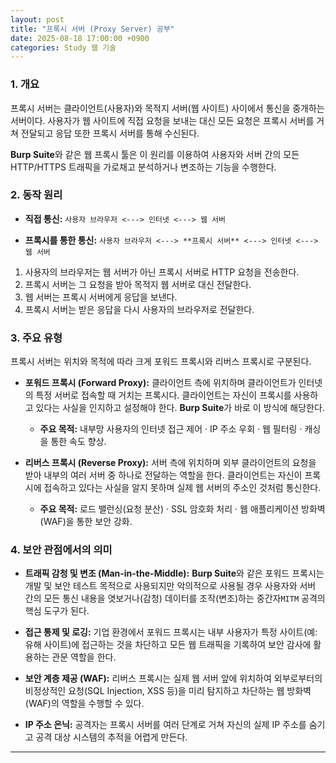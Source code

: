```yaml
---
layout: post
title: "프록시 서버 (Proxy Server) 공부"
date: 2025-08-18 17:00:00 +0900
categories: Study 웹 기술
---
```


### 1. 개요

프록시 서버는 클라이언트(사용자)와 목적지 서버(웹 사이트) 사이에서 통신을 중개하는 서버이다. 사용자가 웹 사이트에 직접 요청을 보내는 대신 모든 요청은 프록시 서버를 거쳐 전달되고 응답 또한 프록시 서버를 통해 수신된다.

**Burp Suite**와 같은 웹 프록시 툴은 이 원리를 이용하여 사용자와 서버 간의 모든 HTTP/HTTPS 트래픽을 가로채고 분석하거나 변조하는 기능을 수행한다.

### 2. 동작 원리

*   **직접 통신:**
    `사용자 브라우저 <---> 인터넷 <---> 웹 서버`

*   **프록시를 통한 통신:**
    `사용자 브라우저 <---> **프록시 서버** <---> 인터넷 <---> 웹 서버`

1.  사용자의 브라우저는 웹 서버가 아닌 프록시 서버로 HTTP 요청을 전송한다.
2.  프록시 서버는 그 요청을 받아 목적지 웹 서버로 대신 전달한다.
3.  웹 서버는 프록시 서버에게 응답을 보낸다.
4.  프록시 서버는 받은 응답을 다시 사용자의 브라우저로 전달한다.

### 3. 주요 유형

프록시 서버는 위치와 목적에 따라 크게 포워드 프록시와 리버스 프록시로 구분된다.

*   **포워드 프록시 (Forward Proxy):**
    클라이언트 측에 위치하며 클라이언트가 인터넷의 특정 서버로 접속할 때 거치는 프록시다. 클라이언트는 자신이 프록시를 사용하고 있다는 사실을 인지하고 설정해야 한다. **Burp Suite**가 바로 이 방식에 해당한다.
    *   **주요 목적:** 내부망 사용자의 인터넷 접근 제어 · IP 주소 우회 · 웹 필터링 · 캐싱을 통한 속도 향상.

*   **리버스 프록시 (Reverse Proxy):**
    서버 측에 위치하며 외부 클라이언트의 요청을 받아 내부의 여러 서버 중 하나로 전달하는 역할을 한다. 클라이언트는 자신이 프록시에 접속하고 있다는 사실을 알지 못하며 실제 웹 서버의 주소인 것처럼 통신한다.
    *   **주요 목적:** 로드 밸런싱(요청 분산) · SSL 암호화 처리 · 웹 애플리케이션 방화벽(WAF)을 통한 보안 강화.

### 4. 보안 관점에서의 의미

*   **트래픽 감청 및 변조 (Man-in-the-Middle):**
    **Burp Suite**와 같은 포워드 프록시는 개발 및 보안 테스트 목적으로 사용되지만 악의적으로 사용될 경우 사용자와 서버 간의 모든 통신 내용을 엿보거나(감청) 데이터를 조작(변조)하는 중간자`MITM` 공격의 핵심 도구가 된다.

*   **접근 통제 및 로깅:**
    기업 환경에서 포워드 프록시는 내부 사용자가 특정 사이트(예: 유해 사이트)에 접근하는 것을 차단하고 모든 웹 트래픽을 기록하여 보안 감사에 활용하는 관문 역할을 한다.

*   **보안 계층 제공 (WAF):**
    리버스 프록시는 실제 웹 서버 앞에 위치하여 외부로부터의 비정상적인 요청(SQL Injection, XSS 등)을 미리 탐지하고 차단하는 웹 방화벽(WAF)의 역할을 수행할 수 있다.

*   **IP 주소 은닉:**
    공격자는 프록시 서버를 여러 단계로 거쳐 자신의 실제 IP 주소를 숨기고 공격 대상 시스템의 추적을 어렵게 만든다.

<hr class="short-rule">